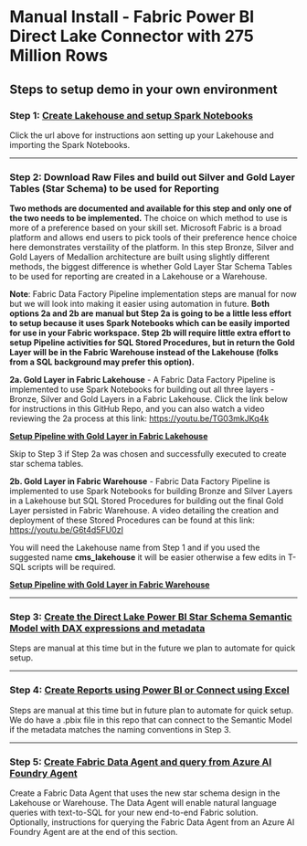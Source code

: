 # Manual Install - Fabric Power BI Direct Lake Connector with 275 Million Rows

## Steps to setup demo in your own environment

### Step 1: [Create Lakehouse and setup Spark Notebooks](./docs/1-CreateLakehouse-SetupSparkNotebooks.md) 
Click the url above for instructions aon setting up your Lakehouse and importing the Spark Notebooks.

***

### Step 2: Download Raw Files and build out Silver and Gold Layer Tables (Star Schema) to be used for Reporting
**Two methods are documented and available for this step and only one of the two needs to be implemented.** The choice on which method to use is more of a preference based on your skill set. Microsoft Fabric is a broad platform and allows end users to pick tools of their preference hence choice here demonstrates verstaility of the platform. In this step Bronze, Silver and Gold Layers of Medallion architecture are built using slightly different methods, the biggest difference is whether Gold Layer Star Schema Tables to be used for reporting are created in a Lakehouse or a Warehouse. 

**Note**: Fabric Data Factory Pipeline implementation steps are manual for now but we will look into making it easier using automation in future. **Both options 2a and 2b are manual but Step 2a is going to be a little less effort to setup because it uses Spark Notebooks which can be easily imported for use in your Fabric workspace. Step 2b will require little extra effort to setup Pipeline activities for SQL Stored Procedures, but in return the Gold Layer will be in the Fabric Warehouse instead of the Lakehouse (folks from a SQL background may prefer this option).**

**2a. Gold Layer in Fabric Lakehouse** - A Fabric Data Factory Pipeline is implemented to use Spark Notebooks for building out all three layers - Bronze, Silver and Gold Layers in a Fabric Lakehouse. Click the link below for instructions in this GitHub Repo, and you can also watch a video reviewing the 2a process at this link: https://youtu.be/TG03mkJKq4k

**[Setup Pipeline with Gold Layer in Fabric Lakehouse](./docs/2a-SetupPipeline-GoldLayerFabricLakehouse.md)**

Skip to Step 3 if Step 2a was chosen and successfully executed to create star schema tables.

**2b. Gold Layer in Fabric Warehouse** - Fabric Data Factory Pipeline is implemented to use Spark Notebooks for building Bronze and Silver Layers in a Lakehouse but SQL Stored Procedures for building out the final Gold Layer persisted in Fabric Warehouse. A video detailing the creation and deployment of these Stored Procedures can be found at this link: https://youtu.be/G6t4d5FU0zI 

You will need the Lakehouse name from Step 1 and if you used the suggested name **cms_lakehouse** it will be easier otherwise a few edits in T-SQL scripts will be required.

**[Setup Pipeline with Gold Layer in Fabric Warehouse](./docs/2b-SetupPipeline-GoldLayerFabricWarehouse.md)**

***

### Step 3: [Create the Direct Lake Power BI Star Schema Semantic Model with DAX expressions and metadata](./docs/3-CreatePBISemanticModel.md) 
Steps are manual at this time but in the future we plan to automate for quick setup.

***

### Step 4: [Create Reports using Power BI or Connect using Excel](./docs/4-CreatePBIReport.md) 
Steps are manual at this time but in future plan to automate for quick setup. We do have a .pbix file in this repo that can connect to the Semantic Model if the metadata matches the naming conventions in Step 3.

***

### Step 5: [Create Fabric Data Agent and query from Azure AI Foundry Agent](./docs/5-CreateAISkill.md) 
Create a Fabric Data Agent that uses the new star schema design in the Lakehouse or Warehouse. The Data Agent will enable natural language queries with text-to-SQL for your new end-to-end Fabric solution. Optionally, instructions for querying the Fabric Data Agent from an Azure AI Foundry Agent are at the end of this section.

